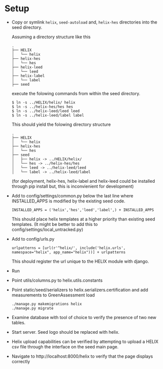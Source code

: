 # Setup
  * Copy or symlink `helix`, `seed-autoload` and, `helix-hes` directories into the seed directory.

    Assuming a directory structure like this
    ```
    .
    ├── HELIX
    │   └── helix
    ├── helix-hes
    │   └── hes
    ├── helix-leed
    │   └── leed
    ├── helix-label
    │   └── label
    ├── seed
    ```
    execute the folowing commands from within the seed directory.

    ```
    $ ln -s ../HELIX/helix/ helix
    $ ln -s ../helix-hes/hes hes
    $ ln -s ../helix-leed/leed leed
    $ ln -s ../helix-leed/label label
    ```
    This should yield the folowing directory structure
    ```
    .
    ├── HELIX
    │   └── helix
    ├── helix-hes
    │   └── hes
    ├── seed
    │   ├── helix -> ../HELIX/helix/
    │   └── hes -> ../helix-hes/hes
    │   └── leed -> ../helix-leed/leed
    │   └── label -> ../helix-leed/label
    ```
    (for deployment, helix-hes, helix-label and helix-leed could be installed through pip install but, this is inconvienient for development)
  * Add to config/settings/common.py below the last line where INSTALLED_APPS is modified by the existing seed code.
     ```
     INSTALLED_APPS = ('helix','hes','leed','label',) + INSTALLED_APPS 
     ```
    This should place helix templates at a higher priority than existing seed templates.
    (It might be better to add this to config/settings/local_untracked.py)
  * Add to config/urls.py
    ```
    urlpatterns = [url(r'^helix/', include('helix.urls', namespace="helix", app_name="helix"))] + urlpatterns
    ```
    This should register the url unique to the HELIX module with django.
  * Run
  * Point utils/columns.py to helix.utils.constants
  * Point static/seed/serializers to helix.serializers.certification and add measurements to GreenAssessment load
    ```
    ./manage.py makemigrations helix
    ./manage.py migrate
    ```
  * Examine database with tool of choice to verify the presence of two new tables.
  * Start server. Seed logo should be replaced with helix.
  * Helix upload capabilities can be verified by attempting to upload a HELIX csv file through the interface on the seed main page.
  * Navigate to http://localhost:8000/helix to verify that the page displays correctly

